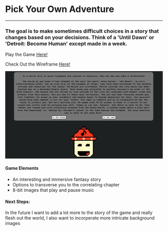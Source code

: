 
# Pick Your Own Adventure

------------------------------------------------------------------------------

<h3>  The goal is to make sometimes difficult choices in a story that changes based on your decisions.  Think of a 'Until Dawn' or 'Detroit: Become Human' except made in a week. </h3>

Play the Game [Here!](https://pick-your-own-adventure.netlify.app/) 

Check Out the Wireframe [Here!](https://handsome-acorn-a8a.notion.site/Pick-Your-Own-Adventure-Plan-87b97c6de37e4b698aec19d83dfe290b)

![screenshot of the the game](assets/README-screenshot.png)

<h4> Game Elements </h4>

- An interesting and immersive fantasy story
- Options to transverse you to the correlating chapter
-  8-bit images that play and pause music

<h4> Next Steps: </h4>

In the future I want to add a lot more to the story of the game and really flesh out the world, I also want to incorperate more intricate background images